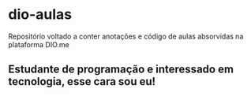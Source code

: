 # dio-aulas
Repositório voltado a conter anotações e código de aulas absorvidas na plataforma DIO.me

## Estudante de programação e interessado em tecnologia, esse cara sou eu!

